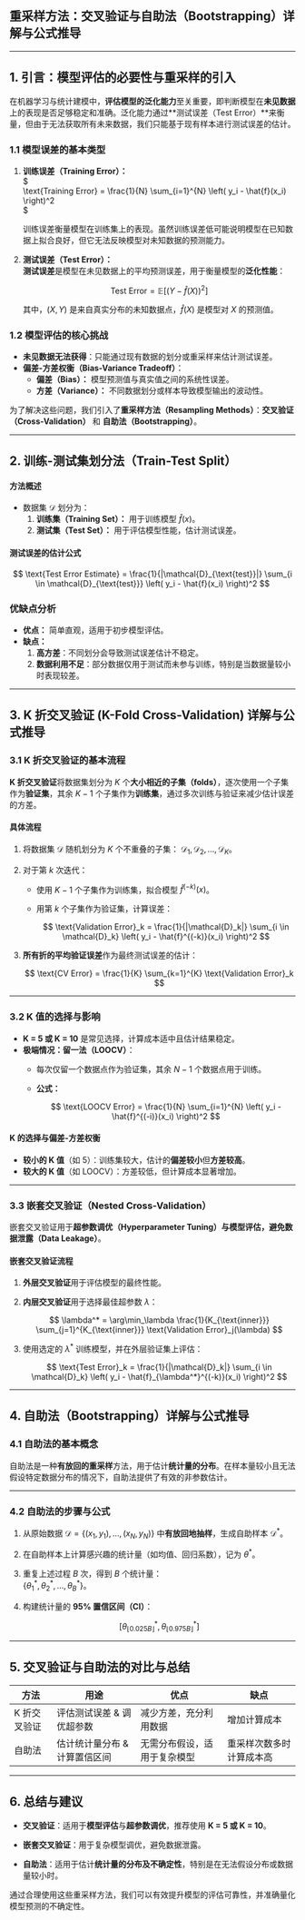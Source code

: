 ## **重采样方法：交叉验证与自助法（Bootstrapping）详解与公式推导**

---

## **1. 引言：模型评估的必要性与重采样的引入**

在机器学习与统计建模中，**评估模型的泛化能力**至关重要，即判断模型在**未见数据**上的表现是否足够稳定和准确。泛化能力通过**测试误差（Test Error）**来衡量，但由于无法获取所有未来数据，我们只能基于现有样本进行测试误差的估计。

### **1.1 模型误差的基本类型**

1. **训练误差（Training Error）：**  
   $  
   \text{Training Error} = \frac{1}{N} \sum_{i=1}^{N} \left( y_i - \hat{f}(x_i) \right)^2  
   $

   训练误差衡量模型在训练集上的表现。虽然训练误差低可能说明模型在已知数据上拟合良好，但它无法反映模型对未知数据的预测能力。

2. **测试误差（Test Error）：**  
   **测试误差**是模型在未见数据上的平均预测误差，用于衡量模型的**泛化性能**：

   $$
   \text{Test Error} = \mathbb{E}\left[(Y - \hat{f}(X))^2\right]
   $$

   其中，$(X, Y)$ 是来自真实分布的未知数据点，$\hat{f}(X)$ 是模型对 $X$ 的预测值。

### **1.2 模型评估的核心挑战**

- **未见数据无法获得**：只能通过现有数据的划分或重采样来估计测试误差。
- **偏差-方差权衡（Bias-Variance Tradeoff）**：
  - **偏差（Bias）：** 模型预测值与真实值之间的系统性误差。
  - **方差（Variance）：** 不同数据划分或样本导致模型输出的波动性。

为了解决这些问题，我们引入了**重采样方法（Resampling Methods）**：**交叉验证（Cross-Validation）** 和 **自助法（Bootstrapping）**。

---

## **2. 训练-测试集划分法（Train-Test Split）**

#### **方法概述**
- 数据集 $\mathcal{D}$ 划分为：
  1. **训练集（Training Set）：** 用于训练模型 $\hat{f}(x)$。
  2. **测试集（Test Set）：** 用于评估模型性能，估计测试误差。

#### **测试误差的估计公式**

$$
\text{Test Error Estimate} = \frac{1}{|\mathcal{D}_{\text{test}}|} \sum_{i \in \mathcal{D}_{\text{test}}} \left( y_i - \hat{f}(x_i) \right)^2
$$

### **优缺点分析**
- **优点：** 简单直观，适用于初步模型评估。
- **缺点：**
  1. **高方差**：不同划分会导致测试误差估计不稳定。
  2. **数据利用不足**：部分数据仅用于测试而未参与训练，特别是当数据量较小时表现较差。

---

## **3. K 折交叉验证 (K-Fold Cross-Validation) 详解与公式推导**

### **3.1 K 折交叉验证的基本流程**

**K 折交叉验证**将数据集划分为 $K$ 个**大小相近的子集（folds）**，逐次使用一个子集作为**验证集**，其余 $K-1$ 个子集作为**训练集**，通过多次训练与验证来减少估计误差的方差。

#### **具体流程**
1. 将数据集 $\mathcal{D}$ 随机划分为 $K$ 个不重叠的子集：
   $\mathcal{D}_1, \mathcal{D}_2, \dots, \mathcal{D}_K$。
2. 对于第 $k$ 次迭代：
   - 使用 $K-1$ 个子集作为训练集，拟合模型 $\hat{f}^{(-k)}(x)$。
   - 用第 $k$ 个子集作为验证集，计算误差：

     $$
     \text{Validation Error}_k = \frac{1}{|\mathcal{D}_k|} \sum_{i \in \mathcal{D}_k} \left( y_i - \hat{f}^{(-k)}(x_i) \right)^2
     $$

3. **所有折的平均验证误差**作为最终测试误差的估计：

   $$
   \text{CV Error} = \frac{1}{K} \sum_{k=1}^{K} \text{Validation Error}_k
   $$

---

### **3.2 K 值的选择与影响**

- **K = 5 或 K = 10** 是常见选择，计算成本适中且估计结果稳定。
- **极端情况：留一法（LOOCV）**：
  - 每次仅留一个数据点作为验证集，其余 $N-1$ 个数据点用于训练。
  - **公式：**

    $$
    \text{LOOCV Error} = \frac{1}{N} \sum_{i=1}^{N} \left( y_i - \hat{f}^{(-i)}(x_i) \right)^2
    $$

#### **K 的选择与偏差-方差权衡**
- **较小的 K 值**（如 5）：训练集较大，估计的**偏差较小**但**方差较高**。
- **较大的 K 值**（如 LOOCV）：方差较低，但计算成本显著增加。

---

### **3.3 嵌套交叉验证（Nested Cross-Validation）**

嵌套交叉验证用于**超参数调优（Hyperparameter Tuning）**与模型评估，避免**数据泄露（Data Leakage）**。

#### **嵌套交叉验证流程**
1. **外层交叉验证**用于评估模型的最终性能。
2. **内层交叉验证**用于选择最佳超参数 $\lambda$：

   $$
   \lambda^* = \arg\min_\lambda \frac{1}{K_{\text{inner}}} \sum_{j=1}^{K_{\text{inner}}} \text{Validation Error}_j(\lambda)
   $$

3. 使用选定的 $\lambda^*$ 训练模型，并在外层验证集上评估：

   $$
   \text{Test Error}_k = \frac{1}{|\mathcal{D}_k|} \sum_{i \in \mathcal{D}_k} \left( y_i - \hat{f}_{\lambda^*}^{(-k)}(x_i) \right)^2
   $$

---

## **4. 自助法（Bootstrapping）详解与公式推导**

### **4.1 自助法的基本概念**

自助法是一种**有放回的重采样**方法，用于估计**统计量的分布**。在样本量较小且无法假设特定数据分布的情况下，自助法提供了有效的非参数估计。

---

### **4.2 自助法的步骤与公式**

1. 从原始数据 $\mathcal{D} = \{(x_1, y_1), \dots, (x_N, y_N)\}$ 中**有放回地抽样**，生成自助样本 $\mathcal{D}^*$。
2. 在自助样本上计算感兴趣的统计量（如均值、回归系数），记为 $\theta^*$。
3. 重复上述过程 $B$ 次，得到 $B$ 个统计量：  
   $\{\theta_1^*, \theta_2^*, \dots, \theta_B^*\}$。
4. 构建统计量的 **95% 置信区间（CI）**：

   $$
   \left[ \theta^*_{\lfloor 0.025B \rfloor}, \theta^*_{\lfloor 0.975B \rfloor} \right]
   $$

---

## **5. 交叉验证与自助法的对比与总结**

| **方法**     | **用途**                      | **优点**                     | **缺点**                 |
| ------------ | ----------------------------- | ---------------------------- | ------------------------ |
| K 折交叉验证 | 评估测试误差 & 调优超参数     | 减少方差，充分利用数据       | 增加计算成本             |
| 自助法       | 估计统计量分布 & 计算置信区间 | 无需分布假设，适用于复杂模型 | 重采样次数多时计算成本高 |

---

## **6. 总结与建议**

- **交叉验证**：适用于**模型评估**与**超参数调优**，推荐使用 **K = 5 或 K = 10**。

- **嵌套交叉验证**：用于复杂模型调优，避免数据泄露。
- **自助法**：适用于估计**统计量的分布及不确定性**，特别是在无法假设分布或数据量较小时。

通过合理使用这些重采样方法，我们可以有效提升模型的评估可靠性，并准确量化模型预测的不确定性。